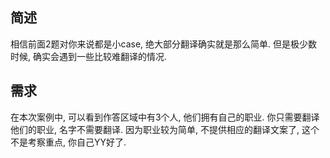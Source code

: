 ## 简述

相信前面2题对你来说都是小case, 绝大部分翻译确实就是那么简单. 但是极少数时候, 确实会遇到一些比较难翻译的情况. 

## 需求

在本次案例中, 可以看到作答区域中有3个人, 他们拥有自己的职业. 你只需要翻译他们的职业, 名字不需要翻译. 因为职业较为简单, 不提供相应的翻译文案了, 这个不是考察重点, 你自己YY好了.
